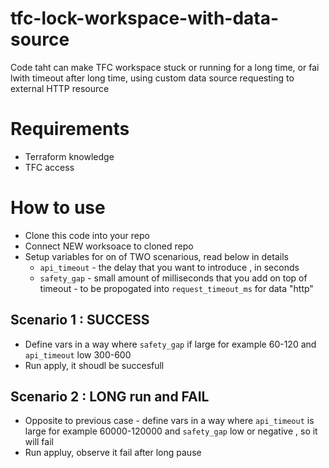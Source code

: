 # tfc-lock-workspace-with-data-source

Code taht can make TFC workspace stuck or running for a long time, or fai lwith timeout after long time,  using custom data source requesting to external HTTP resource

# Requirements
- Terraform knowledge
- TFC access


# How to use

- Clone this code into your repo
- Connect NEW worksoace to cloned repo
- Setup variables for on of TWO scenarious, read below in details
  - `api_timeout` - the delay that you want to introduce , in seconds
  - `safety_gap` - small amount of milliseconds that you add on top of timeout - to be propogated into `request_timeout_ms` for data "http" 

## Scenario 1  : SUCCESS

- Define vars in a way where `safety_gap` if large for example 60-120 and `api_timeout` low 300-600
- Run apply, it shoudl be succesfull

##  Scenario 2  : LONG run and FAIL
- Opposite to previous case - define vars in a way where `api_timeout` is large for example 60000-120000 and `safety_gap` low or negative , so it will fail
- Run appluy, observe it fail after long pause
